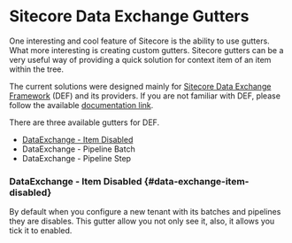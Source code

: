 # Sitecore Data Exchange Gutters
One interesting and cool feature of Sitecore is the ability to use gutters. What more interesting is creating custom gutters. Sitecore gutters can be a very useful way of providing a quick solution for context item of an item within the tree.

The current solutions were designed mainly for [Sitecore Data Exchange Framework](https://dev.sitecore.net/Downloads/Data_Exchange_Framework.aspx) (DEF) and its providers. If you are not familiar with DEF, please follow the available [documentation link](http://integrationsdn.sitecore.net/DataExchangeFramework/v1.2/).

There are three available gutters for DEF.
* [DataExchange - Item Disabled](#data-exchange-item-disabled)
* DataExchange - Pipeline Batch
* DataExchange - Pipeline Step

### DataExchange - Item Disabled {#data-exchange-item-disabled}
By default when you configure a new tenant with its batches and pipelines they are disables. This gutter allow you not only see it, also, it allows you tick it to enabled. 
